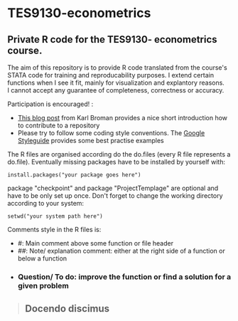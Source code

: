 TES9130-econometrics
================

## Private R code for the TES9130- econometrics course.

The aim of this repository is to provide R code translated from the course's STATA code for training and reproducability purposes. I extend certain functions when I see it fit, mainly for visualization and explantory reasons.  
I cannot accept any guarantee of completeness, correctness or accuracy. 

Participation is encouraged! :  
-   [This blog post](http://kbroman.org/github_tutorial/pages/fork.html) from Karl Broman provides a nice short introduction how to contribute to a repository
-   Please try to follow some coding style conventions. The [Google Styleguide](https://google-styleguide.googlecode.com/svn/trunk/Rguide.xml) provides some best practise examples



The R files are organised according do the do.files (every R file represents a do.file). Eventually missing packages have to be installed by yourself with: 

    install.packages("your package goes here")

package "checkpoint" and package "ProjectTemplage" are optional and have to be only set up once. Don't forget to change the working directory according to your system: 

    setwd("your system path here")

Comments style in the R files is: 

   * #: Main comment above some function or file header
   * ##: Note/ explanation comment: either at the right side of a function or below a function
   * ### Question/ To do: improve the function or find a solution for a given problem

> ## Docendo discimus
